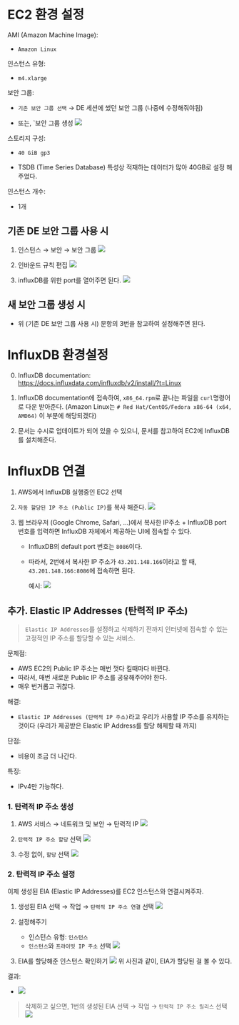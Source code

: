# EC2 환경 설정

AMI (Amazon Machine Image):   
- `Amazon Linux`
    
인스턴스 유형:   
- `m4.xlarge`


보안 그룹:
- `기존 보안 그룹 선택` $\rightarrow$ DE 세션에 썼던 보안 그룹 (나중에 수정해줘야됨)

- 또는, `보안 그룹 생성
    ![](../assets/influx_01.png)

스토리지 구성:
- `40 GiB gp3`

- TSDB (Time Series Database) 특성상 적재하는 데이터가 많아 40GB로 설정 해 주었다.

인스턴스 개수:
- 1개

## 기존 DE 보안 그룹 사용 시
1. 인스턴스 $\rightarrow$ 보안 $\rightarrow$ 보안 그룹
![](../assets/influx_02.png)

2. 인바운드 규칙 편집
![](../assets/influx_03.png)

3. influxDB를 위한 port를 열어주면 된다.
![](../assets/influx_04.png)


## 새 보안 그룹 생성 시
- 위 (기존 DE 보안 그룹 사용 시) 문항의 3번을 참고하여 설정해주면 된다.


# InfluxDB 환경설정
0. InfluxDB documentation:  
 https://docs.influxdata.com/influxdb/v2/install/?t=Linux

1. InfluxDB documentation에 접속하여, `x86_64.rpm`로 끝나는 파일을 `curl`명령어로 다운 받아준다. (Amazon Linux는 `# Red Hat/CentOS/Fedora x86-64 (x64, AMD64)` 이 부분에 해당되겠다)

2. 문서는 수시로 업데이트가 되어 있을 수 있으니, 문서를 참고하여 EC2에 InfluxDB를 설치해준다.

# InfluxDB 연결
1. AWS에서 InfluxDB 실행중인 EC2 선택

2. `자동 할당된 IP 주소 (Public IP)`를 복사 해준다.
![](../assets/influx_05.png)

3. 웹 브라우저 (Google Chrome, Safari, ...)에서 복사한 IP주소 + InfluxDB port 번호를 입력하면 InfluxDB 자체에서 제공하는 UI에 접속할 수 있다.
    - InfluxDB의 default port 번호는 `8086`이다.
    - 따라서, 2번에서 복사한 IP 주소가 `43.201.148.166`이라고 할 때, `43.201.148.166:8086`에 접속하면 된다.  

        예시:
        ![](../assets/influx_06.png)

## 추가. Elastic IP Addresses (탄력적 IP 주소)
>`Elastic IP Addresses`를 설정하고 삭제하기 전까지 인터넷에 접속할 수 있는 고정적인 IP 주소를 할당할 수 있는 서비스.

문제점:
- AWS EC2의 Public IP 주소는 매번 껏다 킬때마다 바뀐다.  
- 따라서, 매번 새로운 Public IP 주소를 공유해주어야 한다. 
- 매우 번거롭고 귀찮다.

해결:
- `Elastic IP Addresses (탄력적 IP 주소)`라고 우리가 사용할 IP 주소를 유지하는 것이다 (우리가 제공받은 Elastic IP Address를 할당 해제할 때 까지)

단점:
- 비용이 조금 더 나간다.

특징:
- IPv4만 가능하다.

### 1. 탄력적 IP 주소 생성
1. AWS 서비스 $\rightarrow$ 네트워크 및 보안 $\rightarrow$ 탄력적 IP
![](../assets/influx_07.png)

2. `탄력적 IP 주소 할당` 선택
![](../assets/influx_08.png)

3. 수정 없이, `할당` 선택
![](../assets/influx_09.png)

### 2. 탄력적 IP 주소 설정
이제 생성된 EIA (Elastic IP Addresses)를 EC2 인스턴스와 연결시켜주자.

1. 생성된 EIA 선택 $\rightarrow$ 작업 $\rightarrow$ `탄력적 IP 주소 연결` 선택
![](../assets/influx_10.png)

2. 설정해주기
    - 인스턴스 유형: `인스턴스`
    - `인스턴스`와 `프라이빗 IP 주소` 선택 
    ![](../assets/influx_11.png)

3. EIA를 할당해준 인스턴스 확인하기
![](../assets/influx_12.png)
위 사진과 같이, EIA가 할당된 걸 볼 수 있다.

결과:
- ![](../assets/influx_13.png)

> 삭제하고 싶으면, 1번의 생성된 EIA 선택 $\rightarrow$ 작업 $\rightarrow$ `탄력적 IP 주소 릴리스` 선택
![](../assets/influx_14.png)